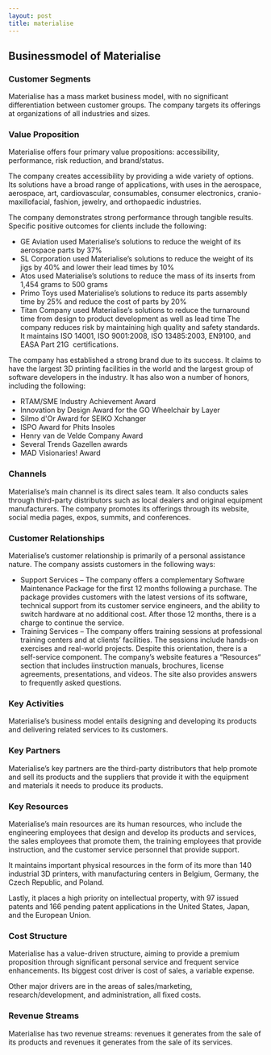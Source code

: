 ```yaml
---
layout: post
title: materialise
---
```


Businessmodel of Materialise
-----------------------------

### Customer Segments

Materialise has a mass market business model, with no significant differentiation between customer groups. The company targets its offerings at organizations of all industries and sizes.

### Value Proposition

Materialise offers four primary value propositions: accessibility, performance, risk reduction, and brand/status.

The company creates accessibility by providing a wide variety of options. Its solutions have a broad range of applications, with uses in the aerospace, aerospace, art, cardiovascular, consumables, consumer electronics, cranio-maxillofacial, fashion, jewelry, and orthopaedic industries.

The company demonstrates strong performance through tangible results. Specific positive outcomes for clients include the following:

 * GE Aviation used Materialise’s solutions to reduce the weight of its aerospace parts by 37%
* SL Corporation used Materialise’s solutions to reduce the weight of its jigs by 40% and lower their lead times by 10%
* Atos used Materialise’s solutions to reduce the mass of its inserts from 1,454 grams to 500 grams
* Primo Toys used Materialise’s solutions to reduce its parts assembly time by 25% and reduce the cost of parts by 20%
* Titan Company used Materialise’s solutions to reduce the turnaround time from design to product development as well as lead time
 The company reduces risk by maintaining high quality and safety standards. It maintains ISO 14001, ISO 9001:2008, ISO 13485:2003, EN9100, and EASA Part 21G  certifications.

The company has established a strong brand due to its success. It claims to have the largest 3D printing facilities in the world and the largest group of software developers in the industry. It has also won a number of honors, including the following:

 * RTAM/SME Industry Achievement Award
* Innovation by Design Award for the GO Wheelchair by Layer
* Silmo d'Or Award for SEIKO Xchanger
* ISPO Award for Phits Insoles
* Henry van de Velde Company Award
* Several Trends Gazellen awards
* MAD Visionaries! Award
 ### Channels

Materialise’s main channel is its direct sales team. It also conducts sales through third-party distributors such as local dealers and original equipment manufacturers. The company promotes its offerings through its website, social media pages, expos, summits, and conferences.

### Customer Relationships

Materialise’s customer relationship is primarily of a personal assistance nature. The company assists customers in the following ways:

 * Support Services – The company offers a complementary Software Maintenance Package for the first 12 months following a purchase. The package provides customers with the latest versions of its software, technical support from its customer service engineers, and the ability to switch hardware at no additional cost. After those 12 months, there is a charge to continue the service.
* Training Services – The company offers training sessions at professional training centers and at clients’ facilities. The sessions include hands-on exercises and real-world projects.
 Despite this orientation, there is a self-service component. The company’s website features a “Resources“ section that includes iinstruction manuals, brochures, license agreements, presentations, and videos. The site also provides answers to frequently asked questions.

### Key Activities

Materialise’s business model entails designing and developing its products and delivering related services to its customers.

### Key Partners

Materialise’s key partners are the third-party distributors that help promote and sell its products and the suppliers that provide it with the equipment and materials it needs to produce its products.

### Key Resources

Materialise’s main resources are its human resources, who include the engineering employees that design and develop its products and services, the sales employees that promote them, the training employees that provide instruction, and the customer service personnel that provide support.

It maintains important physical resources in the form of its more than 140 industrial 3D printers, with manufacturing centers in Belgium, Germany, the Czech Republic, and Poland.

Lastly, it places a high priority on intellectual property, with 97 issued patents and 166 pending patent applications in the United States, Japan, and the European Union.

### Cost Structure

Materialise has a value-driven structure, aiming to provide a premium proposition through significant personal service and frequent service enhancements. Its biggest cost driver is cost of sales, a variable expense.

Other major drivers are in the areas of sales/marketing, research/development, and administration, all fixed costs.

### Revenue Streams

Materialise has two revenue streams: revenues it generates from the sale of its products and revenues it generates from the sale of its services.
